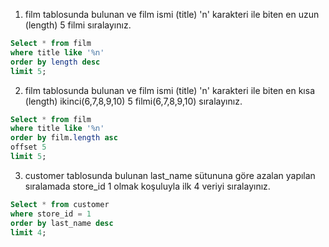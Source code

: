 
1. film tablosunda bulunan ve film ismi (title) 'n' karakteri ile biten en uzun (length) 5 filmi sıralayınız.
```sql
Select * from film
where title like '%n'
order by length desc
limit 5;
```

2. film tablosunda bulunan ve film ismi (title) 'n' karakteri ile biten en kısa (length) ikinci(6,7,8,9,10) 5 filmi(6,7,8,9,10) sıralayınız.
```sql
Select * from film
where title like '%n'
order by film.length asc
offset 5
limit 5;
```

3. customer tablosunda bulunan last_name sütununa göre azalan yapılan sıralamada store_id 1 olmak koşuluyla ilk 4 veriyi sıralayınız.
```sql
Select * from customer
where store_id = 1
order by last_name desc
limit 4;
```
